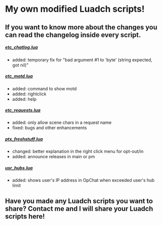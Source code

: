 # My own modified Luadch scripts!

## If you want to know more about the changes you can read the changelog inside every script.

##### [etc_chatlog.lua](https://github.com/Sopor/luadch-scripts/tree/main/7-zip/etc_chatlog.lua)
 - added: temporary fix for "bad argument #1 to 'byte' (string expected, got nil)"

##### [etc_motd.lua](https://github.com/Sopor/luadch-scripts/tree/main/7-zip/etc_motd.lua)
 - added: command to show motd
 - added: rightclick
 - added: help

##### [etc_requests.lua](https://github.com/Sopor/luadch-scripts/tree/main/7-zip/etc_requests.lua)
 - added: only allow scene chars in a request name
 - fixed: bugs and other enhancements

##### [ptx_freshstuff.lua](https://github.com/Sopor/luadch-scripts/tree/main/7-zip/ptx_freshstuff.lua)
 - changed: better explanation in the right click menu for opt-out/in
 - added: announce releases in main or pm

##### [usr_hubs.lua](https://github.com/Sopor/luadch-scripts/tree/main/7-zip/usr_hubs.lua)
 - added: shows user's IP address in OpChat when exceeded user's hub limit

## Have you made any Luadch scripts you want to share? Contact me and I will share your Luadch scripts here!
